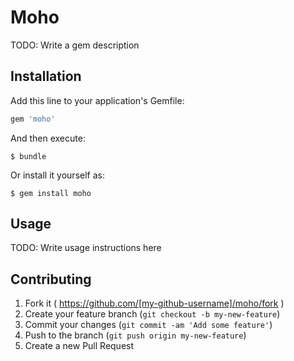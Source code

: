 # Moho

TODO: Write a gem description

## Installation

Add this line to your application's Gemfile:

```ruby
gem 'moho'
```

And then execute:

    $ bundle

Or install it yourself as:

    $ gem install moho

## Usage

TODO: Write usage instructions here

## Contributing

1. Fork it ( https://github.com/[my-github-username]/moho/fork )
2. Create your feature branch (`git checkout -b my-new-feature`)
3. Commit your changes (`git commit -am 'Add some feature'`)
4. Push to the branch (`git push origin my-new-feature`)
5. Create a new Pull Request

